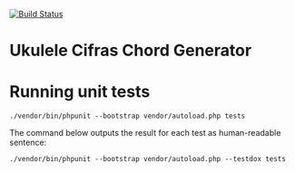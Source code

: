 [![Build Status](https://travis-ci.org/ukulelecifras/chord-generator.svg?branch=master)](https://travis-ci.org/ukulelecifras/chord-generator)

# Ukulele Cifras Chord Generator

# Running unit tests

    ./vendor/bin/phpunit --bootstrap vendor/autoload.php tests
    
The command below outputs the result for each test as human-readable sentence: 

    ./vendor/bin/phpunit --bootstrap vendor/autoload.php --testdox tests
